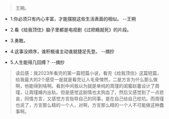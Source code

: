 >王朔。

- 1.你必须只有内心丰富，才能摆脱这些生活表面的相似。 --王朔

- 2.看《给我顶住》脑子里都是电视剧《过把瘾就死》的片段。

- 3.勇敢。

- 4.这事没顺序，谁积极谁主动谁就捷足先登。 --摘抄

- 5.人生能得几回搏？ --摘抄

>读后感：我2023年看完的第一篇短篇小说，看完《给我顶住》这篇短篇，给我最大的2个感受一是就是看完让人毛骨悚然，二是方言为什么那么做啊，他能得到啥啊。看到中间我以为就是单纯的周瑾的闺蜜赵蕾设计了周瑾，让周瑾婚内出轨。但是感觉这剧情也太狗血了，然后又感觉到了一点悲哀，同情方言，又感觉方言指导自己的同事，是在自己给自己挖坑。而周瑾也说了，方言那么精的一个人，对啊，方言那么精的一个人不可能做这种蠢事啊。
